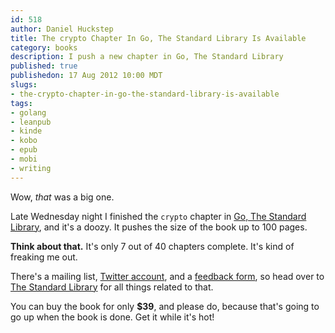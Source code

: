 ```yaml
--- 
id: 518
author: Daniel Huckstep
title: The crypto Chapter In Go, The Standard Library Is Available
category: books
description: I push a new chapter in Go, The Standard Library
published: true
publishedon: 17 Aug 2012 10:00 MDT
slugs: 
- the-crypto-chapter-in-go-the-standard-library-is-available
tags: 
- golang
- leanpub
- kinde
- kobo
- epub
- mobi
- writing
---
```

Wow, *that* was a big one.

Late Wednesday night I finished the `crypto` chapter in [Go, The Standard Library](http://thestandardlibrary.com/go.html), and it's a doozy. It pushes the size of the book up to 100 pages.

**Think about that.** It's only 7 out of 40 chapters complete. It's kind of freaking me out.

There's a mailing list, [Twitter account](https://twitter.com/TheStdLib), and a [feedback form](http://thestandardlibrary.com/feedback.html), so head over to [The Standard Library](http://thestandardlibrary.com/) for all things related to that.

You can buy the book for only **$39**, and please do, because that's going to go up when the book is done. Get it while it's hot!
